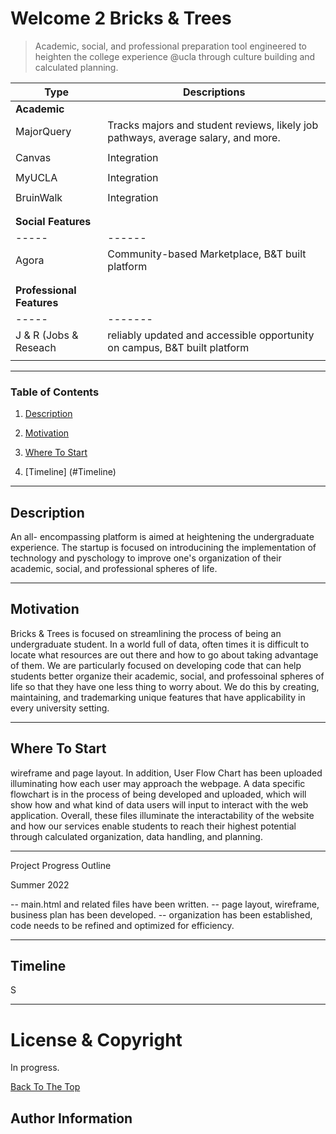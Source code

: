 # Welcome 2 Bricks & Trees 

> Academic, social, and professional preparation tool engineered to heighten the college experience @ucla through culture building and calculated planning.

| Type  |  Descriptions  |  
|  ------   |    -------     |  
|     **Academic**           |
|MajorQuery |  Tracks majors and student reviews, likely job pathways, average salary, and more. |         
|           |                |               
|Canvas     |  Integration   |               
|           |                |              
| MyUCLA    | Integration    |
|           |                |    
|BruinWalk  | Integration    |
|           |                |
|           |                |
|      **Social Features**   |
|  -----    |    ------      |
|  Agora    | Community-based Marketplace, B&T built platform           |
|           |                |
|           |                |
| **Professional Features**  |
|  -----     |   -------     |
| J & R (Jobs & Reseach      |   reliably updated and accessible opportunity on campus, B&T built platform           |
|            |               |









---





### Table of Contents

1. [Description](#description)

2. [Motivation](#motivation)

3. [Where To Start](#Where-To-Start)

4. [Timeline] (#Timeline)




---

## Description

An all- encompassing platform is aimed at heightening the undergraduate experience. The startup is focused on introducining the implementation of technology and pyschology to improve one's organization of their academic, social, and professional spheres of life. 


---
## Motivation

Bricks & Trees is focused on streamlining the process of being an undergraduate student. In a world full of data, often times it is difficult to locate what resources are out there and how to go about taking advantage of them. We are particularly focused on developing code that can help students better organize their academic, social, and professoinal spheres of life so that they have one less thing to worry about. We do this by creating, maintaining, and trademarking unique features that have applicability in every university setting. 

---

## Where To Start

wireframe and page layout. In addition, User Flow Chart has been uploaded illuminating how each user may approach the webpage. A data specific flowchart is in the process of being developed and uploaded, which will show how and what kind of data users will input to interact with the web application. Overall, these files illuminate the interactability of the website and how our services enable students to reach their highest potential through calculated organization, data handling, and planning. 

---

Project Progress Outline 

Summer 2022

-- main.html and related files have been written.
-- page layout, wireframe, business plan has been developed.
-- organization has been established, code needs to be refined and optimized for efficiency. 

---
## Timeline


S






---

# License & Copyright
In progress. 

[Back To The Top](#bruin-plan-project)


## Author Information

